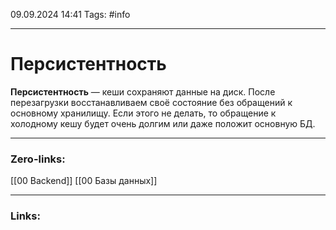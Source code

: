 09.09.2024 14:41
Tags: #info

---
# Персистентность
**Персистентность** — кеши сохраняют данные на диск. После перезагрузки восстанавливаем своё состояние без обращений к основному хранилищу. Если этого не делать, то обращение к холодному кешу будет очень долгим или даже положит основную БД.

---
### Zero-links:
[[00 Backend]] [[00 Базы данных]]

---
### Links:
